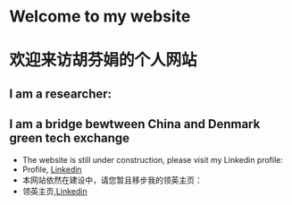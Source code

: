 # Welcome to my website
# 欢迎来访胡芬娟的个人网站
## I am a researcher:

## I am a bridge bewtween China and Denmark green tech exchange
- The website is still under construction, please visit my Linkedin profile: 
- Profile, [Linkedin](www.linkedin.com/in/fenjuan-hu)
- 本网站依然在建设中，请您暂且移步我的领英主页：
- 领英主页,[Linkedin](https://www.linkedin.com/in/fenjuan-hu/?locale=zh_CN)